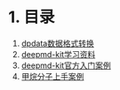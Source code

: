 # 1. 目录

1. [dpdata数据格式转换](/02_GPT/09_deepmd/9-001.md)
2. [deepmd-kit学习资料](/02_GPT/09_deepmd/9-002.md)
3. [deepmd-kit官方入门案例](/02_GPT/09_deepmd/9-003.md)
4. [甲烷分子上手案例](/02_GPT/09_deepmd/9-004.md)

